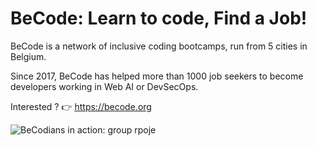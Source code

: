 # BeCode: Learn to code, Find a Job!

BeCode is a network of inclusive coding bootcamps, run from 5 cities in Belgium.

Since 2017, BeCode has helped more than 1000 job seekers to become developers working in Web AI or DevSecOps.

Interested ? 👉 https://becode.org 

![BeCodians in action: group rpoje](https://becode.org/app/uploads/2020/03/IMG_7911-scaled.jpg)
